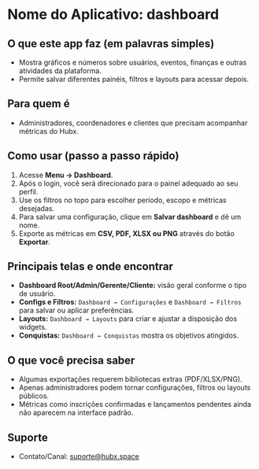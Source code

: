 # Nome do Aplicativo: dashboard

## O que este app faz (em palavras simples)
- Mostra gráficos e números sobre usuários, eventos, finanças e outras atividades da plataforma.
- Permite salvar diferentes painéis, filtros e layouts para acessar depois.

## Para quem é
- Administradores, coordenadores e clientes que precisam acompanhar métricas do Hubx.

## Como usar (passo a passo rápido)
1. Acesse **Menu → Dashboard**.
2. Após o login, você será direcionado para o painel adequado ao seu perfil.
3. Use os filtros no topo para escolher período, escopo e métricas desejadas.
4. Para salvar uma configuração, clique em **Salvar dashboard** e dê um nome.
5. Exporte as métricas em **CSV, PDF, XLSX ou PNG** através do botão **Exportar**.

## Principais telas e onde encontrar
- **Dashboard Root/Admin/Gerente/Cliente:** visão geral conforme o tipo de usuário.
- **Configs e Filtros:** `Dashboard → Configurações` e `Dashboard → Filtros` para salvar ou aplicar preferências.
- **Layouts:** `Dashboard → Layouts` para criar e ajustar a disposição dos widgets.
- **Conquistas:** `Dashboard → Conquistas` mostra os objetivos atingidos.

## O que você precisa saber
- Algumas exportações requerem bibliotecas extras (PDF/XLSX/PNG).
- Apenas administradores podem tornar configurações, filtros ou layouts públicos.
- Métricas como inscrições confirmadas e lançamentos pendentes ainda não aparecem na interface padrão.

## Suporte
- Contato/Canal: suporte@hubx.space
